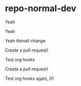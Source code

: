 # repo-normal-dev






Yeah






Yeah






Yeah
#small change

Create a pull request!





















Test org hooks











Create a pull request!


Test org hooks again, 01
